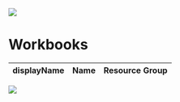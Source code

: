 ![](../img/header.jpg)

# Workbooks


| displayName                        |  Name         |Resource Group                |
| --------------------------------- | -------------------------|-------------------------|

![](../img/logo.jpg)
